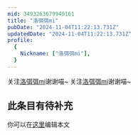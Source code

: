 ```yaml
---
mid: 3493263679949161
title: "洛弭弭mi"
pubDate: "2024-11-04T11:22:13.731Z"
updatedDate: "2024-11-04T11:22:13.731Z"
profile:
  {
    Nickname: ["洛弭弭mi"],
  }
---
```


关注[洛弭弭mi](https://space.bilibili.com/3493263679949161)谢谢喵~ 关注[洛弭弭mi](https://space.bilibili.com/3493263679949161)谢谢喵~

## 此条目有待补充
你可以在[这里](https://github.com/Yuhanawa/VTuber.ICU-Content/edit/master/v/洛弭弭mi/index.md)编辑本文
